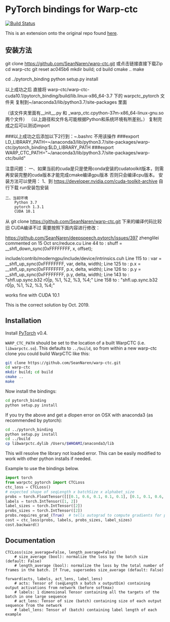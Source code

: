 # PyTorch bindings for Warp-ctc

[![Build Status](https://travis-ci.org/SeanNaren/warp-ctc.svg?branch=pytorch_bindings)](https://travis-ci.org/SeanNaren/warp-ctc)

This is an extension onto the original repo found [here](https://github.com/baidu-research/warp-ctc).

## 安装方法
git clone https://github.com/SeanNaren/warp-ctc.git 或点击链接直接下载Zip
cd warp-ctc
git reset ac045b6
mkdir build; cd build
cmake ..
make

cd ../pytorch_binding
python setup.py install

以上成功之后 直接将 
warp-ctc/warp-ctc-cuda10.1/pytorch_binding/build/lib.linux-x86_64-3.7 下的 
warpctc_pytorch 文件夹
复制到~/anaconda3/lib/python3.7/site-packages 里面

（该文件夹里面有__init__.py 和 _warp_ctc.cpython-37m-x86_64-linux-gnu.so 两个文件）
（以上路径和文件名可能根据Python和系统环境有所差别。）
复制完成之后可以测试import

###以上成功之后添加以下2行到：~.bashrc  不用该操作
###export LD_LIBRARY_PATH=~/anaconda3/lib/python3.7/site-packages/warp-ctc/pytorch_binding:$LD_LIBRARY_PATH
###export WARP_CTC_PATH="~/anaconda3/lib/python3.7/site-packages/warp-ctc/build"

注意问题：
    一、如果当前的cuda是只是使用conda安装的cudatoolkit版本，则需再安装完整的cuda版本才能完成cmake编译gpu版本 否则只会编译cpu版本。
安装方法可以使用：
    1、到 https://developer.nvidia.com/cuda-toolkit-archive 自行下载 run安装包安装
    
    二、当前环境
        Python 3.7
        pytorch 1.3.1
        CUDA 10.1

从 git clone https://github.com/SeanNaren/warp-ctc.git 下来的编译代码比较旧 CUDA编译不过 需要按照下面内容进行修改：

https://github.com/SeanNaren/deepspeech.pytorch/issues/397
zhenglilei commented on 15 Oct
src/reduce.cu
Line 44 to : shuff = __shfl_down_sync(0xFFFFFFFF, x, offset);

include/contrib/moderngpu/include/device/intrinsics.cuh
Line 115 to : var = __shfl_up_sync(0xFFFFFFFF, var, delta, width);
Line 125 to : p.x = __shfl_up_sync(0xFFFFFFFF, p.x, delta, width);
Line 126 to : p.y = __shfl_up_sync(0xFFFFFFFF, p.y, delta, width);
Line 143 to : "shfl.up.sync.b32 r0|p, %1, %2, %3, %4;"
Line 158 to : "shfl.up.sync.b32 r0|p, %1, %2, %3, %4;"

works fine with CUDA 10.1

This is the correct solution by Oct. 2019.



## Installation

Install [PyTorch](https://github.com/pytorch/pytorch#installation) v0.4.

`WARP_CTC_PATH` should be set to the location of a built WarpCTC
(i.e. `libwarpctc.so`).  This defaults to `../build`, so from within a
new warp-ctc clone you could build WarpCTC like this:

```bash
git clone https://github.com/SeanNaren/warp-ctc.git
cd warp-ctc
mkdir build; cd build
cmake ..
make
```

Now install the bindings:
```bash
cd pytorch_binding
python setup.py install
```

If you try the above and get a dlopen error on OSX with anaconda3 (as recommended by pytorch):
```bash
cd ../pytorch_binding
python setup.py install
cd ../build
cp libwarpctc.dylib /Users/$WHOAMI/anaconda3/lib
```
This will resolve the library not loaded error. This can be easily modified to work with other python installs if needed.

Example to use the bindings below.

```python
import torch
from warpctc_pytorch import CTCLoss
ctc_loss = CTCLoss()
# expected shape of seqLength x batchSize x alphabet_size
probs = torch.FloatTensor([[[0.1, 0.6, 0.1, 0.1, 0.1], [0.1, 0.1, 0.6, 0.1, 0.1]]]).transpose(0, 1).contiguous()
labels = torch.IntTensor([1, 2])
label_sizes = torch.IntTensor([2])
probs_sizes = torch.IntTensor([2])
probs.requires_grad_(True)  # tells autograd to compute gradients for probs
cost = ctc_loss(probs, labels, probs_sizes, label_sizes)
cost.backward()
```

## Documentation

```
CTCLoss(size_average=False, length_average=False)
    # size_average (bool): normalize the loss by the batch size (default: False)
    # length_average (bool): normalize the loss by the total number of frames in the batch. If True, supersedes size_average (default: False)

forward(acts, labels, act_lens, label_lens)
    # acts: Tensor of (seqLength x batch x outputDim) containing output activations from network (before softmax)
    # labels: 1 dimensional Tensor containing all the targets of the batch in one large sequence
    # act_lens: Tensor of size (batch) containing size of each output sequence from the network
    # label_lens: Tensor of (batch) containing label length of each example
```

